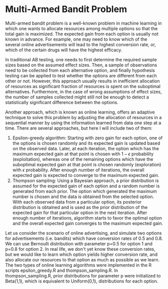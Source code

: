 # Multi-Armed Bandit Problem

Multi-armed bandit problem is a well-known problem in machine learning in which one wants to allocate resources among multiple options so that the total gain is maximized. The expected gain from each option is usually not known in advance. For example, one may need to know which of the several online advertisements will lead to the highest conversion rate, or, which of the certain drugs will have the highest efficacy. 

In traditional AB testing, one needs to first determine the required sample sizes based on the assumed effect sizes. Then, a sample of observations need to be collected from each alternative option, and finally hypothesis testing can be applied to test whether the options are different from each other or not. However, this approach usually results in inefficient allocation of resources as significant fraction of resources is spent on the suboptimal alternatives. Furthermore, in the case of wrong assumptions of effect sizes, the number of samples collected might still not be enough to detect a statistically significant difference between the options.

Another approach, which is known as online learning, offers an adaptive technique to solve this problem by adjusting the allocation of resources in a sequential manner by using the information learned from data one step at a time. There are several approaches, but here I will include two of them:

1) Epsilon-greedy algorithm: Starting with zero gain for each option, one of the options is chosen randomly and its expected gain is updated based on the observed data. Later, at each iteration, the option which has the maximum expected gain at that point is chosen with $1 - \epsilon$ probability (exploitation), whereas one of the remaining options which have the suboptimal expected gain at that point is chosen randomly (exploration) with $\epsilon$ probability. After enough number of iterations, the overall expected gain is expected to converge to the maximum expected gain.
2) Thompson sampling: Using a Bayesian approach, a prior distribution is assumed for the expected gain of each option and a random number is generated from each prior. The option which generated the maximum number is chosen and the data is obtained from the selected option. With each observed data from a particular option, its posterior distribution is obtained and is used as the prior distribution of the expected gain for that particular option in the next iteration. After enough number of iterations, algorithm starts to favor the optimal option and the overall expected gain converges to the maximum expected gain. 

Let us consider the scenario of online advertising, and simulate two options for advertisements (i.e. bandits) which have conversion rates of 0.5 and 0.8. We can use Bernoulli distribution with parameter p=0.5 for option 1 and p=0.8 for option 2.
In real life, we don't yet know these conversion rates, but we would like to learn which option yields higher conversion rate, and also allocate our resources to that option as much as possible as we learn. The two types of online learning algorithms were implemented in the R scripts epsilon_greedy.R and thompson_sampling.R. In thompson_sampling.R, prior distributions for parameter p were initialized to Beta(1,1), which is equivalent to Uniform(0,1), distributions for each option.
   
  
